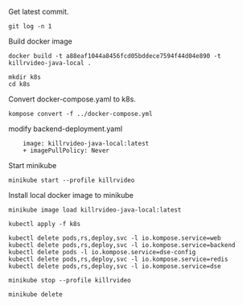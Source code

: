 Get latest commit.
```
git log -n 1
```
Build docker image
```
docker build -t a88eaf1044a8456fcd05bddece7594f44d04e890 -t killrvideo-java-local .
```

```
mkdir k8s
cd k8s
```

Convert docker-compose.yaml to k8s.
```
kompose convert -f ../docker-compose.yml
```

modify backend-deployment.yaml
```
    image: killrvideo-java-local:latest
    + imagePullPolicy: Never
```

Start minikube
```
minikube start --profile killrvideo
```

Install local docker image to minikube

```
minikube image load killrvideo-java-local:latest
```

```
kubectl apply -f k8s
```

```
kubectl delete pods,rs,deploy,svc -l io.kompose.service=web
kubectl delete pods,rs,deploy,svc -l io.kompose.service=backend
kubectl delete pods -l io.kompose.service=dse-config
kubectl delete pods,rs,deploy,svc -l io.kompose.service=redis
kubectl delete pods,rs,deploy,svc -l io.kompose.service=dse
```

```
minikube stop --profile killrvideo
```
```
minikube delete
```
